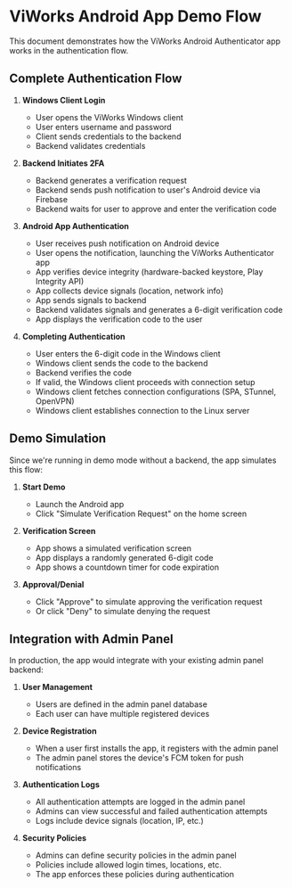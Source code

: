 # ViWorks Android App Demo Flow

This document demonstrates how the ViWorks Android Authenticator app works in the authentication flow.

## Complete Authentication Flow

1. **Windows Client Login**
   - User opens the ViWorks Windows client
   - User enters username and password
   - Client sends credentials to the backend
   - Backend validates credentials

2. **Backend Initiates 2FA**
   - Backend generates a verification request
   - Backend sends push notification to user's Android device via Firebase
   - Backend waits for user to approve and enter the verification code

3. **Android App Authentication**
   - User receives push notification on Android device
   - User opens the notification, launching the ViWorks Authenticator app
   - App verifies device integrity (hardware-backed keystore, Play Integrity API)
   - App collects device signals (location, network info)
   - App sends signals to backend
   - Backend validates signals and generates a 6-digit verification code
   - App displays the verification code to the user

4. **Completing Authentication**
   - User enters the 6-digit code in the Windows client
   - Windows client sends the code to the backend
   - Backend verifies the code
   - If valid, the Windows client proceeds with connection setup
   - Windows client fetches connection configurations (SPA, STunnel, OpenVPN)
   - Windows client establishes connection to the Linux server

## Demo Simulation

Since we're running in demo mode without a backend, the app simulates this flow:

1. **Start Demo**
   - Launch the Android app
   - Click "Simulate Verification Request" on the home screen

2. **Verification Screen**
   - App shows a simulated verification screen
   - App displays a randomly generated 6-digit code
   - App shows a countdown timer for code expiration

3. **Approval/Denial**
   - Click "Approve" to simulate approving the verification request
   - Or click "Deny" to simulate denying the request

## Integration with Admin Panel

In production, the app would integrate with your existing admin panel backend:

1. **User Management**
   - Users are defined in the admin panel database
   - Each user can have multiple registered devices

2. **Device Registration**
   - When a user first installs the app, it registers with the admin panel
   - The admin panel stores the device's FCM token for push notifications

3. **Authentication Logs**
   - All authentication attempts are logged in the admin panel
   - Admins can view successful and failed authentication attempts
   - Logs include device signals (location, IP, etc.)

4. **Security Policies**
   - Admins can define security policies in the admin panel
   - Policies include allowed login times, locations, etc.
   - The app enforces these policies during authentication
